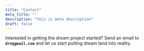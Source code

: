 ```yaml
---
title: "Contact"
meta_title: ""
description: "this is meta description"
draft: false
---
```


Interested in getting the dream project started? Send an email to **`drn@gmail.com`** and let us start putting dream land into reality.

